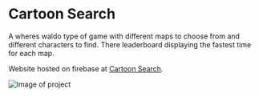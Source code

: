 # Cartoon Search

A wheres waldo type of game with different maps to choose from and different characters to find. There leaderboard displaying the fastest time for each map.

Website hosted on firebase at [Cartoon Search](https://cartoon-search-62364.firebaseapp.com/).

![Image of project](cartoon.gif)
